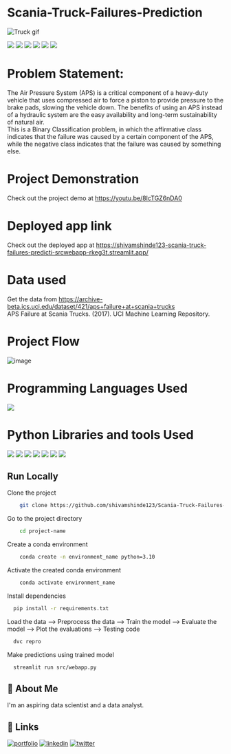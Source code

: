 # Scania-Truck-Failures-Prediction

![Truck gif](https://i.pinimg.com/originals/c6/c7/32/c6c7322df1086fd6b8b3a488c9107ee7.gif)

![](https://img.shields.io/github/last-commit/shivamshinde123/Scania-Truck-Failures-Prediction)
![](https://img.shields.io/github/languages/count/shivamshinde123/Scania-Truck-Failures-Prediction)
![](https://img.shields.io/github/languages/top/shivamshinde123/Scania-Truck-Failures-Prediction)
![](https://img.shields.io/github/repo-size/shivamshinde123/Scania-Truck-Failures-Prediction)
![](https://img.shields.io/github/directory-file-count/shivamshinde123/Scania-Truck-Failures-Prediction)
![](https://img.shields.io/github/license/shivamshinde123/Scania-Truck-Failures-Prediction)

# Problem Statement:
The Air Pressure System (APS) is a critical component of a heavy-duty vehicle that 
uses compressed air to force a piston to provide pressure to the brake pads, slowing 
the vehicle down. The benefits of using an APS instead of a hydraulic system are the 
easy availability and long-term sustainability of natural air.  
This is a Binary Classification problem, in which the affirmative class indicates that the 
failure was caused by a certain component of the APS, while the negative class 
indicates that the failure was caused by something else.

# Project Demonstration

Check out the project demo at https://youtu.be/8IcTGZ6nDA0

# Deployed app link

Check out the deployed app at https://shivamshinde123-scania-truck-failures-predicti-srcwebapp-rkeg3t.streamlit.app/

# Data used

Get the data from https://archive-beta.ics.uci.edu/dataset/421/aps+failure+at+scania+trucks  
APS Failure at Scania Trucks. (2017). UCI Machine Learning Repository.

# Project Flow

![image](https://user-images.githubusercontent.com/54674972/220174327-2f17ccfe-fad0-475f-a590-3121cca05c37.png)

# Programming Languages Used
<img src = "https://img.shields.io/badge/-Python-3776AB?style=flat&logo=Python&logoColor=white">


# Python Libraries and tools Used
<img src="http://img.shields.io/badge/-Git-F05032?style=flat&logo=git&logoColor=FFFFFF"> <img src = "https://img.shields.io/badge/-NumPy-013243?style=flat&logo=NumPy&logoColor=white"> <img src = "https://img.shields.io/badge/-Pandas-150458?style=flat&logo=pandas&logoColor=white"> <img src = "https://img.shields.io/badge/-Matplotlib-FF6666?style=flat&logoColor=white"> <img src = "https://img.shields.io/badge/-Seaborn-5A20CB?style=flat&logoColor=white"> <img src="http://img.shields.io/badge/-sklearn-F7931E?style=flat&logo=scikit-learn&logoColor=FFFFFF">  <img src = "https://img.shields.io/badge/-Streamlit-FF4B4B?style=flat&logo=Streamlit&logoColor=white">

## Run Locally

Clone the project

```bash
    git clone https://github.com/shivamshinde123/Scania-Truck-Failures-Prediction.git
```

Go to the project directory

```bash
    cd project-name
```

Create a conda environment

```bash
    conda create -n environment_name python=3.10
```

Activate the created conda environment

```bash
    conda activate environment_name
```

Install dependencies

```bash
  pip install -r requirements.txt
```

Load the data --> Preprocess the data --> Train the model --> Evaluate the model --> Plot the evaluations --> Testing code

```bash
  dvc repro
```
Make predictions using trained model

```bash
  streamlit run src/webapp.py
```

## 🚀 About Me
I'm an aspiring data scientist and a data analyst.


## 🔗 Links
[![portfolio](https://img.shields.io/badge/my_portfolio-000?style=for-the-badge&logo=ko-fi&logoColor=white)](http://shivamdshinde.com/)
[![linkedin](https://img.shields.io/badge/linkedin-0A66C2?style=for-the-badge&logo=linkedin&logoColor=white)](https://www.linkedin.com/in/shivamds92722/)
[![twitter](https://img.shields.io/badge/twitter-1DA1F2?style=for-the-badge&logo=twitter&logoColor=white)](https://www.twitter.com/ShivamS64852411)
